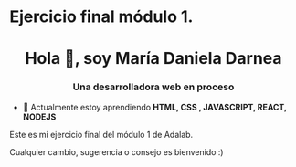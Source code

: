 # Ejercicio final módulo 1.

<h1 align="center">Hola 👋, soy María Daniela Darnea</h1>
<h3 align="center">Una desarrolladora web en proceso</h3>

- 🌱 Actualmente estoy aprendiendo **HTML, CSS , JAVASCRIPT, REACT, NODEJS**

Este es mi ejercicio final del módulo 1 de Adalab.

Cualquier cambio, sugerencia o consejo es bienvenido :)
